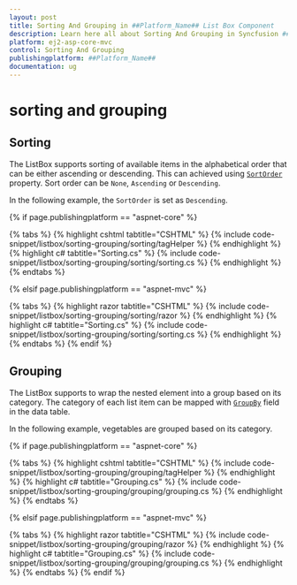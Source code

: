 ```yaml
---
layout: post
title: Sorting And Grouping in ##Platform_Name## List Box Component
description: Learn here all about Sorting And Grouping in Syncfusion ##Platform_Name## List Box component of Syncfusion Essential JS 2 and more.
platform: ej2-asp-core-mvc
control: Sorting And Grouping
publishingplatform: ##Platform_Name##
documentation: ug
---
```



# sorting and grouping

## Sorting

The ListBox supports sorting of available items in the alphabetical order that can be either ascending or descending. This can achieved using [`SortOrder`](https://help.syncfusion.com/cr/cref_files/aspnetcore-js2/Syncfusion.EJ2~Syncfusion.EJ2.DropDowns.ListBox~SortOrder.html) property. Sort order can be `None`, `Ascending` or `Descending`.

In the following example, the `SortOrder` is set as `Descending`.

{% if page.publishingplatform == "aspnet-core" %}

{% tabs %}
{% highlight cshtml tabtitle="CSHTML" %}
{% include code-snippet/listbox/sorting-grouping/sorting/tagHelper %}
{% endhighlight %}
{% highlight c# tabtitle="Sorting.cs" %}
{% include code-snippet/listbox/sorting-grouping/sorting/sorting.cs %}
{% endhighlight %}
{% endtabs %}

{% elsif page.publishingplatform == "aspnet-mvc" %}

{% tabs %}
{% highlight razor tabtitle="CSHTML" %}
{% include code-snippet/listbox/sorting-grouping/sorting/razor %}
{% endhighlight %}
{% highlight c# tabtitle="Sorting.cs" %}
{% include code-snippet/listbox/sorting-grouping/sorting/sorting.cs %}
{% endhighlight %}
{% endtabs %}
{% endif %}



## Grouping

The ListBox supports to wrap the nested element into a group based on its category. The category of each list item can be mapped with [`GroupBy`](https://help.syncfusion.com/cr/cref_files/aspnetcore-js2/Syncfusion.EJ2~Syncfusion.EJ2.DropDowns.ListBoxFieldSettings~GroupBy.html) field in the data table.

In the following example, vegetables are grouped based on its category.

{% if page.publishingplatform == "aspnet-core" %}

{% tabs %}
{% highlight cshtml tabtitle="CSHTML" %}
{% include code-snippet/listbox/sorting-grouping/grouping/tagHelper %}
{% endhighlight %}
{% highlight c# tabtitle="Grouping.cs" %}
{% include code-snippet/listbox/sorting-grouping/grouping/grouping.cs %}
{% endhighlight %}
{% endtabs %}

{% elsif page.publishingplatform == "aspnet-mvc" %}

{% tabs %}
{% highlight razor tabtitle="CSHTML" %}
{% include code-snippet/listbox/sorting-grouping/grouping/razor %}
{% endhighlight %}
{% highlight c# tabtitle="Grouping.cs" %}
{% include code-snippet/listbox/sorting-grouping/grouping/grouping.cs %}
{% endhighlight %}
{% endtabs %}
{% endif %}


